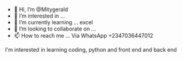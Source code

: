 - 👋 Hi, I’m @Mitygerald
- 👀 I’m interested in ...
- 🌱 I’m currently learning ... excel 
- 💞️ I’m looking to collaborate on ...
- 📫 How to reach me ...
Via WhatsApp +2347036447012
<!---
Mitygerald/Mitygerald is a ✨ special ✨ repository because its `README.md` (this file) appears on your GitHub profile.
You can click the Preview link to take a look at your changes.
--->I'm interested in learning coding, python and front end and back end 
